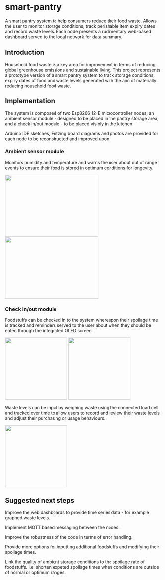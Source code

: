 # smart-pantry
 A smart pantry system to help consumers reduce their food waste. Allows the user to monitor storage conditions, track perishable item expiry dates and record waste levels. Each node presents a rudimentary web-based dashboard served to the local network for data summary.

## Introduction
Household food waste is a key area for improvement in terms of reducing global greenhouse emissions and sustainable living. This project represents a prototype version of a smart pantry system to track storage conditions, expiry dates of food and waste levels generated with the aim of materially reducing household food waste.

## Implementation
The system is composed of two Esp8266 12-E microcontroller nodes; an ambient sensor module - designed to be placed in the pantry storage area, and a check in/out module - to be placed visibly in the kitchen.

Arduino IDE sketches, Fritzing board diagrams and photos are provided for each node to be reconstructed and improved upon.

### Ambient sensor module
Monitors humidity and temperature and warns the user about out of range events to ensure their food is stored in optimum conditions for longevity.

<img src="https://user-images.githubusercontent.com/34540708/217272734-53dd2bbd-714c-4f1d-af0c-332e5b607b6b.png" width="300" height="200">  <img src="https://user-images.githubusercontent.com/34540708/217272328-79518606-b6bf-43ca-b3f3-f01d6473ebc0.png" width="300" height="200">

### Check in/out module
Foodstuffs can be checked in to the system whereupon their spoilage time is tracked and reminders served to the user about when they should be eaten through the integrated OLED screen.

<img src="https://user-images.githubusercontent.com/34540708/217270662-209c542f-03d6-4a27-a7a1-0c0ced2d9f81.png" width="200" height="200">  <img src="https://user-images.githubusercontent.com/34540708/217270688-c6300f3e-0355-4519-a7cf-0ed4a876aae6.png" width="200" height="200">

Waste levels can be input by weighing waste using the connected load cell and tracked over time to allow users to record and review their waste levels and adjust their purchasing or usage behaviours.

<img src="https://user-images.githubusercontent.com/34540708/217270583-70ab4195-0d31-452f-ae4d-a8749c168199.png" width="200" height="200">


## Suggested next steps
Improve the web dashboards to provide time series data - for example graphed waste levels.

Implement MQTT based messaging between the nodes.

Improve the robustness of the code in terms of error handling.

Provide more options for inputting additional foodstuffs and modifying their spoilage times.

Link the quality of ambient storage conditions to the spoilage rate of foodstuffs. i.e. shorten expeted spoilage times when conditions are outside of normal or optimum ranges.

